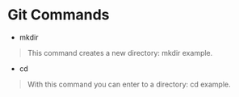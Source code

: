 # Git Commands

- mkdir 
>This command creates a new directory: mkdir example.

- cd
>With this command you can enter to a directory: cd example.
